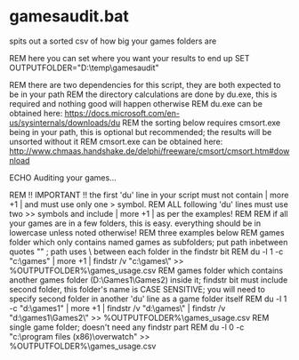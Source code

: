# gamesaudit.bat
spits out a sorted csv of how big your games folders are

REM here you can set where you want your results to end up
SET OUTPUTFOLDER="D:\temp\gamesaudit"

REM there are two dependencies for this script, they are both expected to be in your path
REM the directory calculations are done by du.exe, this is required and nothing good will happen otherwise
REM du.exe can be obtained here: https://docs.microsoft.com/en-us/sysinternals/downloads/du
REM the sorting below requires cmsort.exe being in your path, this is optional but recommended; the results will be unsorted without it
REM cmsort.exe can be obtained here: http://www.chmaas.handshake.de/delphi/freeware/cmsort/cmsort.htm#download

ECHO Auditing your games...

REM !! IMPORTANT !! the first 'du' line in your script must not contain | more +1 | and must use only one > symbol. 
REM ALL following 'du' lines must use two >> symbols and include | more +1 | as per the examples!
REM
REM if all your games are in a few folders, this is easy. everything should be in lowercase unless noted otherwise!
REM three examples below
REM games folder which only contains named games as subfolders; put path inbetween quotes "" ; path uses \\ between each folder in the findstr bit
REM du -l 1 -c "c:\games" | more +1 | findstr /v \"c:\\games\\\" >> %OUTPUTFOLDER%\games_usage.csv
REM games folder which contains another games folder (D:\Games1\Games2\) inside it; findstr bit must include second folder, this folder's name is CASE SENSITIVE; you will need to specify second folder in another 'du' line as a game folder itself
REM du -l 1 -c "d:\games1" | more +1 | findstr /v \"d:\\games\\\" | findstr /v \"d:\games1\Games2\\\" >> %OUTPUTFOLDER%\games_usage.csv
REM single game folder; doesn't need any findstr part
REM du -l 0 -c "c:\program files (x86)\overwatch" >> %OUTPUTFOLDER%\games_usage.csv
